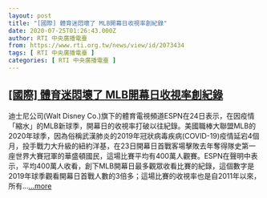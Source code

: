 ```yaml
---
layout: post
title: "[國際] 體育迷悶壞了 MLB開幕日收視率創紀錄"
date: 2020-07-25T01:26:43.000Z
author: RTI 中央廣播電臺
from: https://www.rti.org.tw/news/view/id/2073434
tags: [ RTI 中央廣播電臺 ]
categories: [ RTI 中央廣播電臺 ]
---
```

<!--1595640403000-->
[[國際] 體育迷悶壞了 MLB開幕日收視率創紀錄](https://www.rti.org.tw/news/view/id/2073434)
------

<div>
迪士尼公司(Walt Disney Co.)旗下的體育電視頻道ESPN在24日表示，在因疫情「縮水」的MLB新球季，開幕日的收視率打破以往紀錄。美國職棒大聯盟MLB的2020年球季，因為俗稱武漢肺炎的2019年冠狀病毒疾病(COVID-19)疫情延宕4個月，投手戰力大升級的紐約洋基，在23日開幕日首戰客場擊敗去年奪得隊史第一座世界大賽冠軍的華盛頓國民，這場比賽平均有400萬人觀賽。ESPN在聲明中表示，平均400萬人收看，創下MLB開幕日最多觀眾收看比賽的紀錄，這個數字是2019年球季觀看開幕日首戰人數的3倍多；這場比賽的收視率也是自2011年以來，所有...<a target="_blank" href="https://www.rti.org.tw/news/view/id/2073434">...more</a>
</div>
